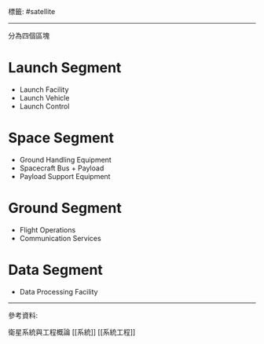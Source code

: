 標籤: #satellite 

---

分為四個區塊

# Launch Segment

- Launch Facility
- Launch Vehicle
- Launch Control

# Space Segment

- Ground Handling Equipment
- Spacecraft Bus + Payload
- Payload Support Equipment

# Ground Segment

- Flight Operations
- Communication Services

# Data Segment

- Data Processing Facility

---

參考資料:

衛星系統與工程概論
[[系統]]
[[系統工程]]